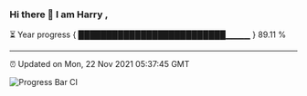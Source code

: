 ### Hi there 👋 I am Harry , 

⏳ Year progress { ██████████████████████████▁▁▁▁ } 89.11 %

---

⏰ Updated on Mon, 22 Nov 2021 05:37:45 GMT

![Progress Bar CI](https://github.com/duykhang68/duykhang68/workflows/Progress%20Bar%20CI/badge.svg)
